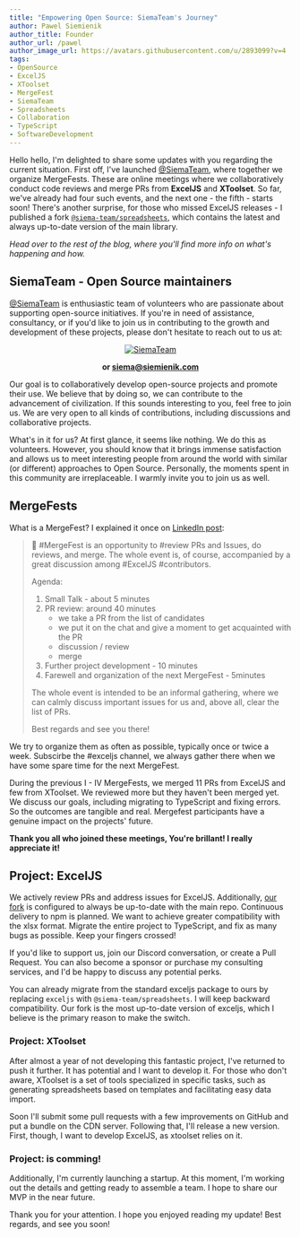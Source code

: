 ```yaml
---
title: "Empowering Open Source: SiemaTeam's Journey"
author: Pawel Siemienik
author_title: Founder
author_url: /pawel
author_image_url: https://avatars.githubusercontent.com/u/2893099?v=4
tags:
- OpenSource
- ExcelJS
- XToolset
- MergeFest
- SiemaTeam
- Spreadsheets
- Collaboration
- TypeScript
- SoftwareDevelopment
---
```


Hello hello, I'm delighted to share some updates with you regarding the current situation. First off, I've launched [@SiemaTeam](https://discord.gg/siema), where together we organize MergeFests. These are online meetings where we collaboratively conduct code reviews and merge PRs from **ExcelJS** and **XToolset**. So far, we've already had four such events, and the next one - the fifth - starts soon! There's another surprise, for those who missed ExcelJS releases - I published a fork [`@siema-team/spreadsheets`](https://www.npmjs.com/package/@siema-team/spreadsheets), which contains the latest and always up-to-date version of the main library.

*Head over to the rest of the blog, where you'll find more info on what's happening and how.*

## SiemaTeam - Open Source maintainers

[@SiemaTeam](https://discord.gg/siema) is enthusiastic team of volunteers who are passionate about supporting open-source initiatives. If you're in need of assistance, consultancy, or if you'd like to join us in contributing to the growth and development of these projects, please don't hesitate to reach out to us at:

<center>

[![SiemaTeam](https://discordapp.com/api/guilds/976854442009825321/widget.png?style=banner2)](https://discord.gg/siema)

**or siema@siemienik.com**

</center>


<!-- AutoLangGPT: from="PL" to="ENG" input=
Naszym celem jest wspolnie rozwijac projekty opensource i upowszechniac ich zastosowanie. Wierzymy, ze w ten sposob mozemy miec swoj wlasny wklad rozwoj cywilizacji. Jesli wydaje ci sie to ciekawe, mozesz do nas dolaczyc. Jestesmy bardzo otwarci na wszelkie contrybucje, w tym dyskusje i wspolne projekty. 

A co my z tego mamy? Na pierwszy rzut oka, wydaje sie ze nic. Robimy to w ramach wolontariatu. Ale musisz wiedziec ze przynosi to masę satysfakcji i pozwala poznawac ciekawych ludzi z calego swiata o podobnym (lub nie) podejsciu do Open Source-a. Dla mnie osobiscie, chwile spedzone w tej spolecznosci sa niezastapione. zapraszam rowniez i ciebie.
-->

Our goal is to collaboratively develop open-source projects and promote their use. We believe that by doing so, we can contribute to the advancement of civilization. If this sounds interesting to you, feel free to join us. We are very open to all kinds of contributions, including discussions and collaborative projects.

What's in it for us? At first glance, it seems like nothing. We do this as volunteers. However, you should know that it brings immense satisfaction and allows us to meet interesting people from around the world with similar (or different) approaches to Open Source. Personally, the moments spent in this community are irreplaceable. I warmly invite you to join us as well.

## MergeFests

What is a MergeFest? I explained it once on [LinkedIn post](https://www.linkedin.com/posts/siemienik_join-the-siema-discord-server-activity-7053853033994039296-twYT):

> 👋 #MergeFest is an opportunity to #review PRs and Issues, do reviews, and merge. The whole event is, of course, accompanied by a great discussion among #ExcelJS #contributors.
>
> Agenda:
> 
> 1. Small Talk - about 5 minutes
> 2. PR review: around 40 minutes
>     * we take a PR from the list of candidates
>     * we put it on the chat and give a moment to get acquainted with the PR
>     * discussion / review
>     * merge
> 3. Further project development - 10 minutes
> 4. Farewell and organization of the next MergeFest - 5minutes
> 
> The whole event is intended to be an informal gathering, where we can calmly discuss important issues for us and, above all, clear the list of PRs.
> 
> Best regards and see you there!


<!-- AutoLangGPT: from="PL" to="ENG" input=
Staramy sie je organizowac tak czesto jak to tylko mozliwe, zazwyczaj raz lub dwa razy na tydzien. Obserwuj kanal #exceljs, tam sie zawsze zmawiamy kiedy mamy wolny czas na MF.

Wtrakcie wczesniejszych 4 mergefestow zmergowalismy 11 PRów z exceljs i kilka z xtoolset, sprawdzislismy wiecej ale jeszcze nie zostaly zmergowane. Ustalilismy jakie sa nasze cele, w tym migracja na TS i naprawa bledow. Tak wiec efekty sa namacalne i realne. Uczestnicy MF maja realny wplyw na przyszlosc projektow. 
Dziekuje wam wszystkim, ktorzy dolaczyli do tych spotkan - bardzo to doceniam!
-->

We try to organize them as often as possible, typically once or twice a week. Subscirbe the #exceljs channel, we always gather there when we have some spare time for the next MergeFest.

During the previous I - IV MergeFests, we merged 11 PRs from ExcelJS and few from XToolset. We reviewed more but they haven't been merged yet. We discuss our goals, including migrating to TypeScript and fixing errors. So the outcomes are tangible and real. Mergefest participants have a genuine impact on the projects' future.

**Thank you all who joined these meetings, You're brillant! I really appreciate it!**

## Project: ExcelJS

<!-- AutoLangGPT: from="PL" to="ENG" input=
Aktywnie review-ujemy PRy i rozwiazujemy issues z ExcelJS. Dodatkowo, [nasz fork](https://github.com/SiemaTeam/Spreadsheets) jest skonfigurowany w taki sposób, aby był zawsze up-to-date z głównym repo. W planach jest continues delivery do npm.
Chcemy osiągnać coraz większą kompatybilnosc z formatem xlsx. Zmigrowac caly projekt na TypeScript i poprawic tyle bugow ile to tylko mozliwe. Trzymaj kciuki!

A jezeli chcesz nas wesprzec, porozmiaj z nami na Discord, albo zaloz PullRequest. Mozesz rowniez zostac moim sponsorem lub wykupic moj konsulting, o ewentualnych perkach z checia porozmawiam.

juz teraz mozesz dokonac migracje z standardowej paczki exceljs do naszej poprzez podmiane `exceljs` na `@siema-team/spreadsheets`. Obiecuje ze zachowamy kompatybilnosc wsteczna. Nasz fork jest najaktualniejsza wersja exceljs-a, mysle ze to glowny powod dlaczego warto.
-->
We actively review PRs and address issues for ExcelJS. Additionally, [our fork](https://github.com/SiemaTeam/Spreadsheets) is configured to always be up-to-date with the main repo. Continuous delivery to npm is planned.
We want to achieve greater compatibility with the xlsx format. Migrate the entire project to TypeScript, and fix as many bugs as possible. Keep your fingers crossed!

If you'd like to support us, join our Discord conversation, or create a Pull Request. You can also become a sponsor or purchase my consulting services, and I'd be happy to discuss any potential perks.

You can already migrate from the standard exceljs package to ours by replacing `exceljs` with `@siema-team/spreadsheets`. I will keep backward compatibility. Our fork is the most up-to-date version of exceljs,  which I believe is the primary reason to make the switch.

### Project: XToolset

<!-- AutoLangGPT: from="PL" to="ENG" input=
Po prawie roku nie rozwijania tego swietnego projektu, powrocilem aby pchnac go dalej. Ma potencjal i chce go rozwinac. Dla tych co nie wiedza, xtoolset to zestaw narzedzi, ktore sie sa wyspecjalizowane na konkretych zadaniach. Generowania spreadsheetow na podstawie templatow oraz wygodnym imporcie danych.

Wkrotce wrzuce na GH pullrequesty z kilkoma poprawkami, i umieszcze bundla na serverze CDN. Potem release nowej werjsi. Najpierw jednak chce pomergowac ExcelJS-a, poniewaz to na nim xtoolset stoi.
-->
After almost a year of not developing this fantastic project, I've returned to push it further. It has potential and I want to develop it. For those who don't aware, XToolset is a set of tools specialized in specific tasks, such as generating spreadsheets based on templates and facilitating easy data import.

Soon I'll submit some pull requests with a few improvements on GitHub and put a bundle on the CDN server. Following that, I'll release a new version. First, though, I want to develop ExcelJS, as xtoolset relies on it.

### Project: is comming!

<!-- AutoLangGPT: from="PL" to="ENG" input=
Dodatkowo, wlasnie rozpoczynam startup. Na ten moment dogrywam szczegoly i przymierzam sie do zebrania zespolu. Mam nadzieje ze bede mogl w niedlugiej przyszlosci pochwalic sie MVP. 

Dzieki za twoja uwage. mam nadzieje ze z przyjemnoscia przeczytales moj update! Pozdrawiam i do zobaczenia wkrotce!
-->

Additionally, I'm currently launching a startup. At this moment, I'm working out the details and getting ready to assemble a team. I hope to share our MVP in the near future.

Thank you for your attention. I hope you enjoyed reading my update! Best regards, and see you soon!
